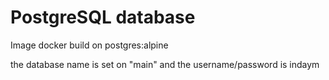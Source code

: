 # PostgreSQL database

Image docker build on postgres:alpine

the database name is set on "main" and the username/password is indaym